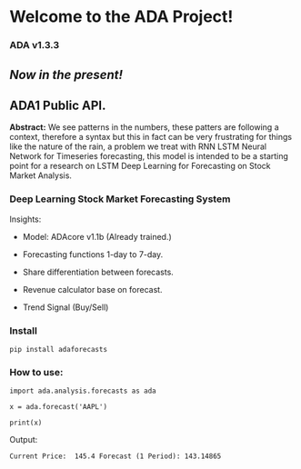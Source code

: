 # Welcome to the ADA Project!

### **ADA v1.3.3**

## _Now in the present!_

## ADA1 Public API.

**Abstract:**
We see patterns in the numbers, these patters are following a context, therefore a syntax but 
this in fact can be very frustrating for things like the nature of the rain, a problem
we treat with RNN LSTM Neural Network for Timeseries forecasting, this model is intended to be a starting point
for a research on LSTM Deep Learning for Forecasting on Stock Market Analysis.


### Deep Learning Stock Market Forecasting System

Insights:

-  Model: ADAcore v1.1b (Already trained.)

- Forecasting functions 1-day to 7-day.

- Share differentiation between forecasts.

- Revenue calculator base on forecast.

- Trend Signal (Buy/Sell)

### Install

`pip install adaforecasts`

### How to use:

`import ada.analysis.forecasts as ada`

`x = ada.forecast('AAPL')`

`print(x)`

Output:

`Current Price:  145.4
Forecast (1 Period): 143.14865`




